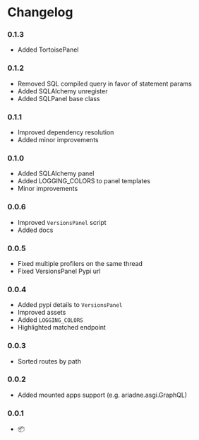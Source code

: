 # Changelog

### 0.1.3

* Added TortoisePanel

### 0.1.2

* Removed SQL compiled query in favor of statement params
* Added SQLAlchemy unregister
* Added SQLPanel base class

### 0.1.1

* Improved dependency resolution
* Added minor improvements

### 0.1.0

* Added SQLAlchemy panel
* Added LOGGING_COLORS to panel templates
* Minor improvements

### 0.0.6

* Improved `VersionsPanel` script
* Added docs

### 0.0.5

* Fixed multiple profilers on the same thread
* Fixed VersionsPanel Pypi url

### 0.0.4

* Added pypi details to `VersionsPanel`
* Improved assets
* Added `LOGGING_COLORS`
* Highlighted matched endpoint

### 0.0.3

* Sorted routes by path

### 0.0.2

* Added mounted apps support (e.g. ariadne.asgi.GraphQL)

### 0.0.1

* 📦
